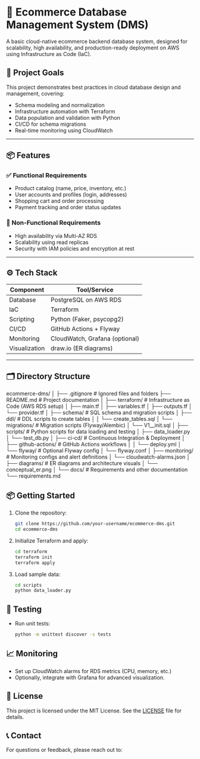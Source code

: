 # 🛒 Ecommerce Database Management System (DMS)

A basic cloud-native ecommerce backend database system, designed for scalability, high availability, and production-ready deployment on AWS using Infrastructure as Code (IaC).

## 📌 Project Goals

This project demonstrates best practices in cloud database design and management, covering:
- Schema modeling and normalization
- Infrastructure automation with Terraform
- Data population and validation with Python
- CI/CD for schema migrations
- Real-time monitoring using CloudWatch

---

## 📦 Features

### ✅ Functional Requirements
- Product catalog (name, price, inventory, etc.)
- User accounts and profiles (login, addresses)
- Shopping cart and order processing
- Payment tracking and order status updates

### 🔐 Non-Functional Requirements
- High availability via Multi-AZ RDS
- Scalability using read replicas
- Security with IAM policies and encryption at rest

---

## ⚙️ Tech Stack

| Component       | Tool/Service             |
|----------------|--------------------------|
| Database        | PostgreSQL on AWS RDS    |
| IaC             | Terraform                |
| Scripting       | Python (Faker, psycopg2) |
| CI/CD           | GitHub Actions + Flyway  |
| Monitoring      | CloudWatch, Grafana (optional) |
| Visualization   | draw.io (ER diagrams)    |

---

## 🗂️ Directory Structure

ecommerce-dms/
│
├── .gitignore                  # Ignored files and folders
├── README.md                   # Project documentation
│
├── terraform/                  # Infrastructure as Code (AWS RDS setup)
│   ├── main.tf
│   ├── variables.tf
│   ├── outputs.tf
│   └── provider.tf
│
├── schema/                     # SQL schema and migration scripts
│   ├── ddl/                    # DDL scripts to create tables
│   │   └── create_tables.sql
│   └── migrations/             # Migration scripts (Flyway/Alembic)
│       └── V1__init.sql
│
├── scripts/                    # Python scripts for data loading and testing
│   ├── data_loader.py
│   └── test_db.py
│
├── ci-cd/                      # Continuous Integration & Deployment
│   ├── github-actions/         # GitHub Actions workflows
│   │   └── deploy.yml
│   └── flyway/                 # Optional Flyway config
│       └── flyway.conf
│
├── monitoring/                 # Monitoring configs and alert definitions
│   └── cloudwatch-alarms.json
│
├── diagrams/                   # ER diagrams and architecture visuals
│   └── conceptual_er.png
│
└── docs/                       # Requirements and other documentation
    └── requirements.md





## 📦 Getting Started

1. Clone the repository:
   ```bash
   git clone https://github.com/your-username/ecommerce-dms.git
   cd ecommerce-dms
   ```

2. Initialize Terraform and apply:
    ```bash
    cd terraform
    terraform init
    terraform apply
    ```
3. Load sample data:
    ```bash
    cd scripts
    python data_loader.py
    ```


## 🧪 Testing
- Run unit tests:
    ```bash
    python -m unittest discover -s tests
    ```


## 📈 Monitoring
- Set up CloudWatch alarms for RDS metrics (CPU, memory, etc.)
- Optionally, integrate with Grafana for advanced visualization.


## 📜 License
This project is licensed under the MIT License. See the [LICENSE](LICENSE) file for details.

## 📞 Contact
For questions or feedback, please reach out to: